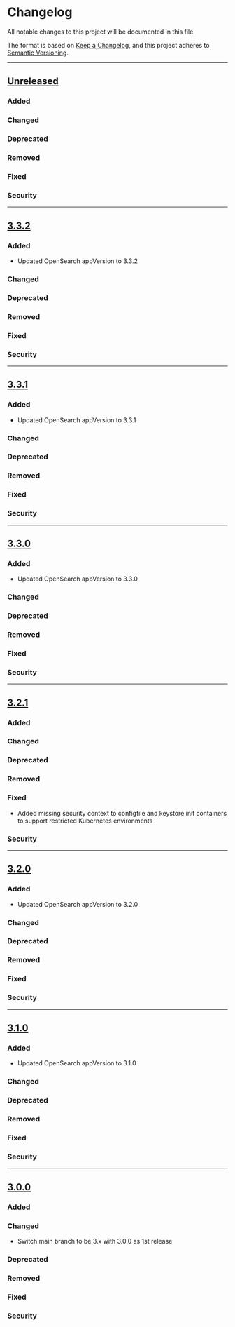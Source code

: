 # Changelog

All notable changes to this project will be documented in this file.

The format is based on [Keep a Changelog](https://keepachangelog.com/en/1.0.0/),
and this project adheres to [Semantic Versioning](https://semver.org/spec/v2.0.0.html).

---
## [Unreleased]
### Added
### Changed
### Deprecated
### Removed
### Fixed
### Security
---
## [3.3.2]
### Added
- Updated OpenSearch appVersion to 3.3.2
### Changed
### Deprecated
### Removed
### Fixed
### Security
---
## [3.3.1]
### Added
- Updated OpenSearch appVersion to 3.3.1
### Changed
### Deprecated
### Removed
### Fixed
### Security
---
## [3.3.0]
### Added
- Updated OpenSearch appVersion to 3.3.0
### Changed
### Deprecated
### Removed
### Fixed
### Security
---
## [3.2.1]
### Added
### Changed
### Deprecated
### Removed
### Fixed
- Added missing security context to configfile and keystore init containers to support restricted Kubernetes environments
### Security
---
## [3.2.0]
### Added
- Updated OpenSearch appVersion to 3.2.0
### Changed
### Deprecated
### Removed
### Fixed
### Security
---
## [3.1.0]
### Added
- Updated OpenSearch appVersion to 3.1.0
### Changed
### Deprecated
### Removed
### Fixed
### Security
---
## [3.0.0]
### Added
### Changed
- Switch main branch to be 3.x with 3.0.0 as 1st release
### Deprecated
### Removed
### Fixed
### Security

[Unreleased]: https://github.com/opensearch-project/helm-charts/compare/opensearch-3.3.2...HEAD
[3.3.2]: https://github.com/opensearch-project/helm-charts/compare/opensearch-3.3.1...opensearch-3.3.2
[3.3.1]: https://github.com/opensearch-project/helm-charts/compare/opensearch-3.3.0...opensearch-3.3.1
[3.3.0]: https://github.com/opensearch-project/helm-charts/compare/opensearch-3.2.1...opensearch-3.3.0
[3.2.1]: https://github.com/opensearch-project/helm-charts/compare/opensearch-3.2.0...opensearch-3.2.1
[3.2.0]: https://github.com/opensearch-project/helm-charts/compare/opensearch-3.1.0...opensearch-3.2.0
[3.1.0]: https://github.com/opensearch-project/helm-charts/compare/opensearch-3.0.0...opensearch-3.1.0
[3.0.0]: https://github.com/opensearch-project/helm-charts/compare/opensearch-2.33.0...opensearch-3.0.0
